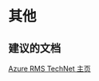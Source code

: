 <properties
    pageTitle="其他"
    description="其他"
    service="microsoft.rightsmanagement"
    resource="rightsmanagement"
    authors="aashu"
    displayOrder=""
    selfHelpType="generic"
    supportTopicIds="32373962"
    resourceTags=""
    productPesIds="14997"
    cloudEnvironments="public"
/>


# 其他

## **建议的文档**
[Azure RMS TechNet 主页](https://technet.microsoft.com/library/jj585024.aspx)



<!--HONumber=Jul16_HO4-->


